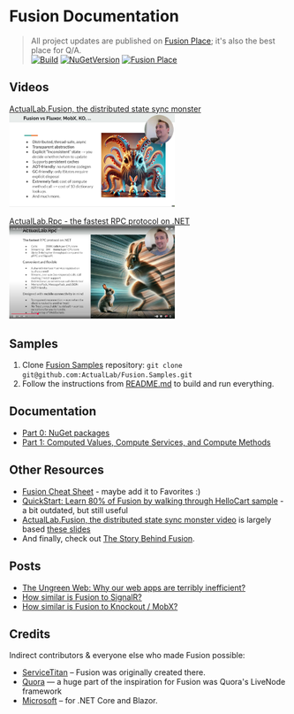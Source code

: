 # Fusion Documentation

> All project updates are published on [Fusion Place]; it's also the best place for Q/A.\
> [![Build](https://github.com/ActualLab/Fusion/workflows/Build/badge.svg)](https://github.com/ActualLab/Fusion/actions?query=workflow%3A%22Build%22)
> [![NuGetVersion](https://img.shields.io/nuget/v/ActualLab.Core)](https://www.nuget.org/packages?q=tags%3A%22actual_lab_fusion%22+Owner%3A%22Actual.chat%22)
> [![Fusion Place](https://img.shields.io/badge/Fusion%20%40%20Actual%20Chat-BE145B)](https://actual.chat/chat/s-1KCdcYy9z2-uJVPKZsbEo)


## Videos

[ActualLab.Fusion, the distributed state sync monster](https://youtu.be/eMO7AmI6ui4)<br/>
[<img src="./img/Fusion-Video.jpg" width="300"/>](https://youtu.be/eMO7AmI6ui4)

[ActualLab.Rpc - the fastest RPC protocol on .NET](https://youtu.be/vwm1l8eevak)<br/>
[<img src="./img/ActualLab-Rpc-Video.jpg" width="300"/>](https://youtu.be/vwm1l8eevak)


## Samples

1. Clone [Fusion Samples] repository: `git clone git@github.com:ActualLab/Fusion.Samples.git`
2. Follow the instructions from
[README.md](https://github.com/ActualLab/Fusion.Samples/blob/master/README.md)
to build and run everything.


## Documentation

- [Part 0: NuGet packages](./Part00.md)
- [Part 1: Computed Values, Compute Services, and Compute Methods](./Part01.md)
<!--
- [Part 3: State: IState&lt;T&gt; and Its Flavors](./Part03.md)
- [Part 4: Compute Service Clients](./Part04.md)
- [Part 5: Fusion on Server-Side Only](./Part05.md)
- [Part 6: Real-time UI in Blazor Apps](./Part06.md)
- [Part 7: Real-time UI in JS / React Apps](./Part07.md)
- [Part 8: Scaling Fusion Services](./Part08.md)
- [Part 9: CommandR](./Part09.md)
- [Part 10: Multi-Host Invalidation and CQRS with Operations Framework](./Part10.md)
- [Part 11: Authentication in Fusion](./Part11.md)
- <img src="https://img.shields.io/badge/-New!-brightgreen" valign="middle"> [Part 12: ActualLab.Rpc in Fusion 6.1+](./Part12.md)
- <img src="https://img.shields.io/badge/-New!-brightgreen" valign="middle"> [Part 13: Migration to Fusion 6.1+](./Part13.md)
- [Epilogue](./PartFF.md)
-->

## Other Resources

- [Fusion Cheat Sheet](./Fusion-Cheat-Sheet.md) - maybe add it to Favorites :)
- [QuickStart: Learn 80% of Fusion by walking through HelloCart sample](./QuickStart.md) - a bit outdated, but still useful
- [ActualLab.Fusion, the distributed state sync monster video](https://youtu.be/eMO7AmI6ui4) is largely based
  [these slides](https://alexyakunin.github.io/ActualLab.Fusion.Materials/Slides/Fusion_v2/Slides.html) 
- And finally, check out [The Story Behind Fusion](Story.md).


## Posts

- [The Ungreen Web: Why our web apps are terribly inefficient?](https://alexyakunin.medium.com/the-ungreen-web-why-our-web-apps-are-terribly-inefficient-28791ed48035?source=friends_link&sk=74fb46086ca13ff4fea387d6245cb52b)
- [How similar is Fusion to SignalR?](https://medium.com/@alexyakunin/how-similar-is-stl-fusion-to-signalr-e751c14b70c3?source=friends_link&sk=241d5293494e352f3db338d93c352249)
- [How similar is Fusion to Knockout / MobX?](https://medium.com/@alexyakunin/how-similar-is-stl-fusion-to-knockout-mobx-fcebd0bef5d5?source=friends_link&sk=a808f7c46c4d5613605f8ada732e790e)


## Credits

Indirect contributors & everyone else who made Fusion possible:
- [ServiceTitan](https://www.servicetitan.com/) &ndash; Fusion was originally created there. 
- [Quora](https://www.quora.com/) — a huge part of the inspiration for Fusion was Quora's LiveNode framework
- [Microsoft](https://microsoft.com) &ndash; for .NET Core and Blazor.


[Fusion]: https://github.com/ActualLab/Fusion
[Fusion Place]: https://actual.chat/chat/s-1KCdcYy9z2-uJVPKZsbEo
[Fusion Feedback Form]: https://forms.gle/TpGkmTZttukhDMRB6
[Docker]: https://www.docker.com/
[Fusion Samples]: https://github.com/ActualLab/Fusion.Samples
